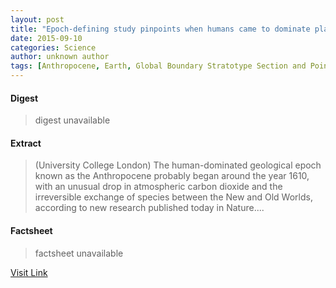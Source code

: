 ```yaml
---
layout: post
title: "Epoch-defining study pinpoints when humans came to dominate planet Earth"
date: 2015-09-10
categories: Science
author: unknown author
tags: [Anthropocene, Earth, Global Boundary Stratotype Section and Point, Climate change, Human impact on the environment, Nature, Earth sciences]
---
```



#### Digest
>digest unavailable

#### Extract
>(University College London) The human-dominated geological epoch known as the Anthropocene probably began around the year 1610, with an unusual drop in atmospheric carbon dioxide and the irreversible exchange of species between the New and Old Worlds, according to new research published today in Nature....

#### Factsheet
>factsheet unavailable

[Visit Link](http://www.eurekalert.org/pub_releases/2015-03/ucl-esp031015.php)


